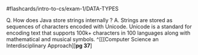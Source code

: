#flashcards/intro-to-cs/exam-1/DATA-TYPES 

Q. How does Java store strings internally
?
A.
Strings are stored as sequences of characters encoded with Unicode. 
Unicode is a standard for encoding text that supports 100k+ characters in 100 languages along with mathematical and musical symbols. ^[[[Computer Science an Interdisciplinary Approach]]**pg 37**]
<!--SR:!2022-09-13,1,230-->
